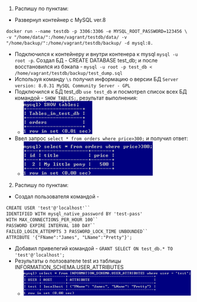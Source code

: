 1. Распишу по пунктам:
  * Развернул контейнер с MySQL ver.8 
 ```
 docker run --name testdb -p 3306:3306 -e MYSQL_ROOT_PASSWORD=123456 \
 -v "/home/data/":/home/vagrant/testdb/data/ -v "/home/backup/":/home/vagrant/testdb/backup/ -d mysql:8.
 ```
  * Подключился к контейнеру и внутри контенера к mysql ``mysql -u root -p``. Создал БД - CREATE DATABASE test_db; и после восстановился из бэкапа - ``mysql -u root -p test_db < /home/vagrant/testdb/backup/test_dump.sql``
  * Используя команду ``\s`` получил информацию о версии БД ``Server version: 8.0.31 MySQL Community Server - GPL``
  * Подключился к БД test_db ``use test_db`` и посмотрел список всех БД командой - ``SHOW TABLES;``, результат выполнения:
    * ![task1-1](https://github.com/Atlipoka/devops_netology/blob/main/Database/lecture3/task1-1.png)
  * Ввел запрос ``select * from orders where price>300;`` и получил ответ:
    * ![task1-2](https://github.com/Atlipoka/devops_netology/blob/main/Database/lecture3/task1-2.png)
 2. Распишу по пунктам:
  * Создал пользователя командой - 
  ```
  CREATE USER 'test'@'localhost'``
  IDENTIFIED WITH mysql_native_password BY 'test-pass'
  WITH MAX_CONNECTIONS_PER_HOUR 100``
  PASSWORD EXPIRE INTERVAL 180 DAY``
  FAILED_LOGIN_ATTEMPTS 3 PASSWORD_LOCK_TIME UNBOUNDED``
  ATTRIBUTE '{"FName":"James", "LName":"Pretty"}';
  ```
   * Добавил привелегий командой - ``GRANT SELECT ON test_db.* TO 'test'@'localhost';``
   * Результаты о ползователе test из таблицы INFORMATION_SCHEMA.USER_ATTRIBUTES
     * ![task2](https://github.com/Atlipoka/devops_netology/blob/main/Database/lecture3/task2.png)

